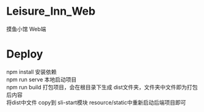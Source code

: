 # Leisure_Inn_Web
摸鱼小馆 Web端

# Deploy  
npm install 安装依赖  
npm run serve 本地启动项目  
npm run build 打包项目，会在根目录下生成 dist文件夹，文件夹中文件即为打包后内容  
将dist中文件 copy到 sli-start模块 resource/static中重新启动后端项目即可
